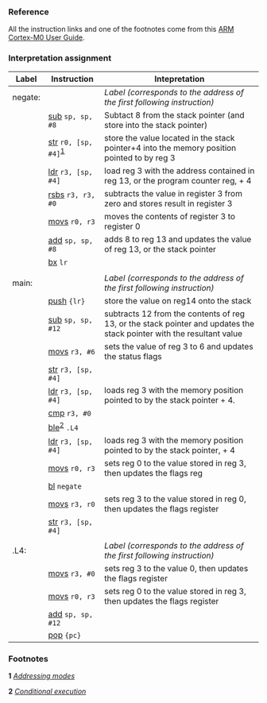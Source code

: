 ### Reference
All the instruction links and one of the footnotes come from this [ARM Cortex-M0 User Guide](http://infocenter.arm.com/help/index.jsp?topic=/com.arm.doc.dui0497a/BABIHJGA.html).

### Interpretation assignment
| Label | Instruction | Intepretation |
| --- | --- | --- |
| negate: | | _Label (corresponds to the address of the first following instruction)_ |
| | [sub](http://infocenter.arm.com/help/topic/com.arm.doc.dui0497a/BABFFEJF.html)     `sp, sp, #8` | Subtact 8 from the stack pointer (and store into the stack pointer) |
| | [str](http://infocenter.arm.com/help/topic/com.arm.doc.dui0497a/BABJGHFJ.html)     `r0, [sp, #4]`<sup>[1](#footnotes)</sup> |store the value located in the stack pointer+4 into the memory position pointed to by reg 3 |
| | [ldr](http://infocenter.arm.com/help/topic/com.arm.doc.dui0497a/BABJGHFJ.html)     `r3, [sp, #4]` | load reg 3 with the address contained in reg 13, or the program counter reg, + 4 |
| | [rsbs](http://infocenter.arm.com/help/topic/com.arm.doc.dui0497a/BABFFEJF.html)    `r3, r3, #0` | subtracts the value in register 3 from zero and stores result in register 3 |
| | [movs](http://infocenter.arm.com/help/topic/com.arm.doc.dui0497a/BABHGAJI.html)    `r0, r3` |moves the contents of register 3 to register 0 |
| | [add](http://infocenter.arm.com/help/topic/com.arm.doc.dui0497a/BABFFEJF.html)     `sp, sp, #8` |adds 8 to reg 13 and updates the value of reg 13, or the stack pointer |
| | [bx](http://infocenter.arm.com/help/topic/com.arm.doc.dui0497a/BABEFHAE.html)      `lr` | |
| | | |
| main: | | _Label (corresponds to the address of the first following instruction)_ |
| | [push](http://infocenter.arm.com/help/topic/com.arm.doc.dui0497a/BABIAJHJ.html)    `{lr}` | store the value on reg14 onto the stack |
| | [sub](http://infocenter.arm.com/help/topic/com.arm.doc.dui0497a/BABFFEJF.html)     `sp, sp, #12` |subtracts 12 from the contents of reg 13, or the stack pointer and updates the stack pointer with the resultant value  |
| | [movs](http://infocenter.arm.com/help/topic/com.arm.doc.dui0497a/BABHGAJI.html)    `r3, #6` |sets the value of reg 3 to 6 and updates the status flags |
| | [str](http://infocenter.arm.com/help/topic/com.arm.doc.dui0497a/BABJGHFJ.html)     `r3, [sp, #4]` | |
| | [ldr](http://infocenter.arm.com/help/topic/com.arm.doc.dui0497a/BABJGHFJ.html)     `r3, [sp, #4]` |loads reg 3 with the memory position pointed to by the stack pointer + 4. |
| | [cmp](http://infocenter.arm.com/help/topic/com.arm.doc.dui0497a/BABIHIEI.html)     `r3, #0` | |
| | [ble](http://infocenter.arm.com/help/topic/com.arm.doc.dui0497a/BABEFHAE.html)<sup>[2](#footnotes)</sup>     `.L4` | |
| | [ldr](http://infocenter.arm.com/help/topic/com.arm.doc.dui0497a/BABJGHFJ.html)     `r3, [sp, #4]` |loads reg 3 with the memory position pointed to by the stack pointer, + 4 |
| | [movs](http://infocenter.arm.com/help/topic/com.arm.doc.dui0497a/BABHGAJI.html)    `r0, r3` |sets reg 0 to the value stored in reg 3, then updates the flags reg |
| | [bl](http://infocenter.arm.com/help/topic/com.arm.doc.dui0497a/BABEFHAE.html)      `negate` | |
| | [movs](http://infocenter.arm.com/help/topic/com.arm.doc.dui0497a/BABHGAJI.html)    `r3, r0` |sets reg 3 to the value stored in reg 0, then updates the flags register |
| | [str](http://infocenter.arm.com/help/topic/com.arm.doc.dui0497a/BABJGHFJ.html)     `r3, [sp, #4]` | |
| | | |
| .L4: | | _Label (corresponds to the address of the first following instruction)_ |
| | [movs](http://infocenter.arm.com/help/topic/com.arm.doc.dui0497a/BABHGAJI.html)    `r3, #0` | sets reg 3 to the value 0, then updates the flags register |
| | [movs](http://infocenter.arm.com/help/topic/com.arm.doc.dui0497a/BABHGAJI.html)    `r0, r3` | sets reg 0 to the value stored in reg 3, then updates the flags register |
| | [add](http://infocenter.arm.com/help/topic/com.arm.doc.dui0497a/BABFFEJF.html)     `sp, sp, #12` | |
| | [pop](http://infocenter.arm.com/help/topic/com.arm.doc.dui0497a/BABIAJHJ.html)     `{pc}` | |

### Footnotes

**1** _[Addressing modes](http://www.davespace.co.uk/arm/introduction-to-arm/addressing.html)_ 

**2** _[Conditional execution](http://infocenter.arm.com/help/index.jsp?topic=/com.arm.doc.dui0497a/BABEHFEF.html)_ 
